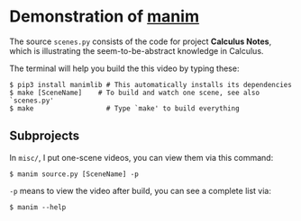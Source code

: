 Demonstration of **[manim][1]**
==========================

The source `scenes.py` consists of the code for project **Calculus Notes**,
which is illustrating the seem-to-be-abstract knowledge in Calculus.

The terminal will help you build the this video by typing these:
```shell
$ pip3 install manimlib # This automatically installs its dependencies
$ make [SceneName]    # To build and watch one scene, see also `scenes.py'
$ make                  # Type `make' to build everything
```
## Subprojects

In `misc/`, I put one-scene videos, you can view them via this command:
```shell
$ manim source.py [SceneName] -p
```
`-p` means to view the video after build, you can see a complete list via:
```shell
$ manim --help
```

[1]: https://github.com/3b1b/manim
